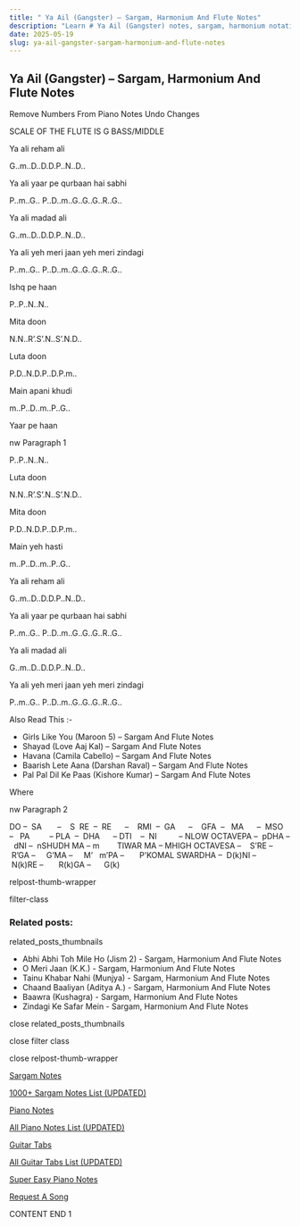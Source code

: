 ```yaml
---
title: " Ya Ail (Gangster) – Sargam, Harmonium And Flute Notes"
description: "Learn # Ya Ail (Gangster) notes, sargam, harmonium notations and flute notes. Easy step-by-step tutorial for beginners."
date: 2025-05-19
slug: ya-ail-gangster-sargam-harmonium-and-flute-notes
---
```


## Ya Ail (Gangster) – Sargam, Harmonium And Flute Notes

Remove Numbers From Piano Notes
Undo Changes

SCALE OF THE FLUTE IS G BASS/MIDDLE

Ya ali reham ali

G..m..D..D.D.P..N..D..

Ya ali yaar pe qurbaan hai sabhi

P..m..G.. P..D..m..G..G..G..R..G..

Ya ali madad ali

G..m..D..D.D.P..N..D..

Ya ali yeh meri jaan yeh meri zindagi

P..m..G.. P..D..m..G..G..G..R..G..

Ishq pe haan

P..P..N..N..

Mita doon

N.N..R’.S’.N..S’.N.D..

Luta doon

P.D..N.D.P..D.P.m..

Main apani khudi

m..P..D..m..P..G..

Yaar pe haan

nw Paragraph 1

P..P..N..N..

Luta doon

N.N..R’.S’.N..S’.N.D..

Mita doon

P.D..N.D.P..D.P.m..

Main yeh hasti

m..P..D..m..P..G..

Ya ali reham ali

G..m..D..D.D.P..N..D..

Ya ali yaar pe qurbaan hai sabhi

P..m..G.. P..D..m..G..G..G..R..G..

Ya ali madad ali

G..m..D..D.D.P..N..D..

Ya ali yeh meri jaan yeh meri zindagi

P..m..G.. P..D..m..G..G..G..R..G..

Also Read This :-

- Girls Like You (Maroon 5) – Sargam And Flute Notes
- Shayad (Love Aaj Kal) – Sargam And Flute Notes
- Havana (Camila Cabello) – Sargam And Flute Notes
- Baarish Lete Aana (Darshan Raval) – Sargam And Flute Notes
- Pal Pal Dil Ke Paas (Kishore Kumar) – Sargam And Flute Notes

Where

nw Paragraph 2

DO –  SA       –    S  RE  –  RE      –    RMI  –  GA      –    GFA  –   MA      –  MSO  –   PA         – PLA  –  DHA      – DTI    –  NI          – NLOW OCTAVEPA –  pDHA –  dNI –  nSHUDH MA – m        TIWAR MA – MHIGH OCTAVESA –    S’RE –     R’GA –     G’MA –     M’   m’PA –       P’KOMAL SWARDHA –  D(k)NI –       N(k)RE –       R(k)GA –      G(k)

relpost-thumb-wrapper

filter-class

### Related posts:

related_posts_thumbnails

- Abhi Abhi Toh Mile Ho (Jism 2) - Sargam, Harmonium And Flute Notes
- O Meri Jaan (K.K.) - Sargam, Harmonium And Flute Notes
- Tainu Khabar Nahi (Munjya) - Sargam, Harmonium And Flute Notes
- Chaand Baaliyan (Aditya A.) - Sargam, Harmonium And Flute Notes
- Baawra (Kushagra) - Sargam, Harmonium And Flute Notes
- Zindagi Ke Safar Mein - Sargam, Harmonium And Flute Notes

close related_posts_thumbnails

close filter class

close relpost-thumb-wrapper

[Sargam Notes](/sargam-notes.html)

[1000+ Sargam Notes List (UPDATED)](/all-songs-list-sargam-notes.html)

[Piano Notes](/piano-notes.html)

[All Piano Notes List (UPDATED)](/all-songs-list-piano-notes.html)

[Guitar Tabs](/guitar-tabs.html)

[All Guitar Tabs List (UPDATED)](/all-songs-list-guitar-tabs.html)

[Super Easy Piano Notes](https://studywall.in/)

[Request A Song](/request-a-song.html)

CONTENT END 1
